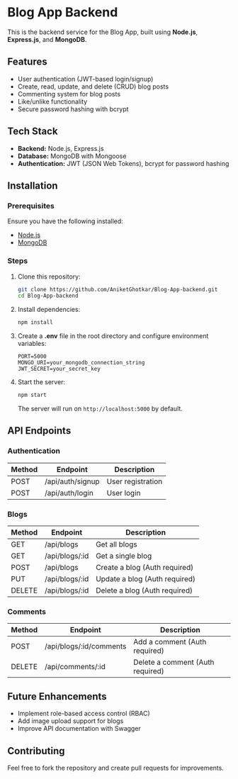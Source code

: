 # Blog App Backend

This is the backend service for the Blog App, built using **Node.js**, **Express.js**, and **MongoDB**.

## Features

- User authentication (JWT-based login/signup)
- Create, read, update, and delete (CRUD) blog posts
- Commenting system for blog posts
- Like/unlike functionality
- Secure password hashing with bcrypt

## Tech Stack

- **Backend:** Node.js, Express.js
- **Database:** MongoDB with Mongoose
- **Authentication:** JWT (JSON Web Tokens), bcrypt for password hashing

## Installation

### Prerequisites

Ensure you have the following installed:

- [Node.js](https://nodejs.org/)
- [MongoDB](https://www.mongodb.com/)

### Steps

1. Clone this repository:

   ```sh
   git clone https://github.com/AniketGhotkar/Blog-App-backend.git
   cd Blog-App-backend
   ```

2. Install dependencies:

   ```sh
   npm install
   ```

3. Create a **.env** file in the root directory and configure environment variables:

   ```env
   PORT=5000
   MONGO_URI=your_mongodb_connection_string
   JWT_SECRET=your_secret_key
   ```

4. Start the server:

   ```sh
   npm start
   ```

   The server will run on `http://localhost:5000` by default.

## API Endpoints

### Authentication

| Method | Endpoint         | Description       |
| ------ | ---------------- | ----------------- |
| POST   | /api/auth/signup | User registration |
| POST   | /api/auth/login  | User login        |

### Blogs

| Method | Endpoint        | Description                   |
| ------ | --------------- | ----------------------------- |
| GET    | /api/blogs      | Get all blogs                 |
| GET    | /api/blogs/\:id | Get a single blog             |
| POST   | /api/blogs      | Create a blog (Auth required) |
| PUT    | /api/blogs/\:id | Update a blog (Auth required) |
| DELETE | /api/blogs/\:id | Delete a blog (Auth required) |

### Comments

| Method | Endpoint                 | Description                      |
| ------ | ------------------------ | -------------------------------- |
| POST   | /api/blogs/\:id/comments | Add a comment (Auth required)    |
| DELETE | /api/comments/\:id       | Delete a comment (Auth required) |

## Future Enhancements

- Implement role-based access control (RBAC)
- Add image upload support for blogs
- Improve API documentation with Swagger

## Contributing

Feel free to fork the repository and create pull requests for improvements.

